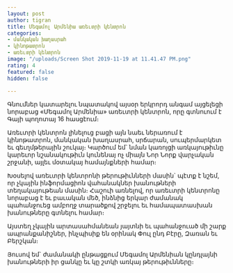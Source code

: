 ```yaml
---
layout: post
author: tigran
title: Մեգամոլ Արմենիա առեւտրի կենտրոն
categories:
- մանկական խաղասրահ
- կինոթատրոն
- առեւտրի կենտրոն
image: "/uploads/Screen Shot 2019-11-19 at 11.41.47 PM.png"
rating: 4
featured: false
hidden: false

---
```

Գնումներ կատարելու նպատակով այսօր երկրորդ անգամ այցելեցի նորաբաց «Մեգամոլ Արմենիա» առեւտրի կենտրոն, որը գտնուում է Գայի պողոտայ 16 հասցէում։

Առեւտրի կենտրոն լինելուց բացի այն նաեւ ներառում է կինոթատրոն, մանկական խաղասրահ, սրճարան, սուպերմարկետ եւ գեւղմթերային շուկայ։ Կարծում եմ\` նման կառոյցի առկայութիւնը կարեւոր նշանակութիւն կունենայ ոչ միայն Նոր Նորք վարչական շրջանի, այլեւ մօտակայ համայնքների համար։

Խօսելով առեւտրի կենտրոնի թերութիւնների մասին\` պէտք է նշեմ, որ չկային ինֆորմացիոն վահանակներ խանութների տեղակայութեան մասին։ Հաշուի առնելով, որ առեւտրի կենտրոնը նորաբաց է եւ բաւական մեծ, ինձնից երկար ժամանակ պահանջուեց ամբողջ տարածքով շրջելու եւ համապատասխան խանութները գտնելու համար։

Այստեղ չկային արտասահմանեան յայտնի եւ պահանջուած մի շարք ապրանքանիշներ, ինչպիսիք են օրինակ Փուլ ընդ Բէրը, Զառան եւ Բերշկան։

Յուսով եմ\` ժամանակի ընթացքում Մեգամոլ Արմենիան կընդլայնի խանութների իր ցանկը եւ կը շտկի առկայ թերութիւնները։